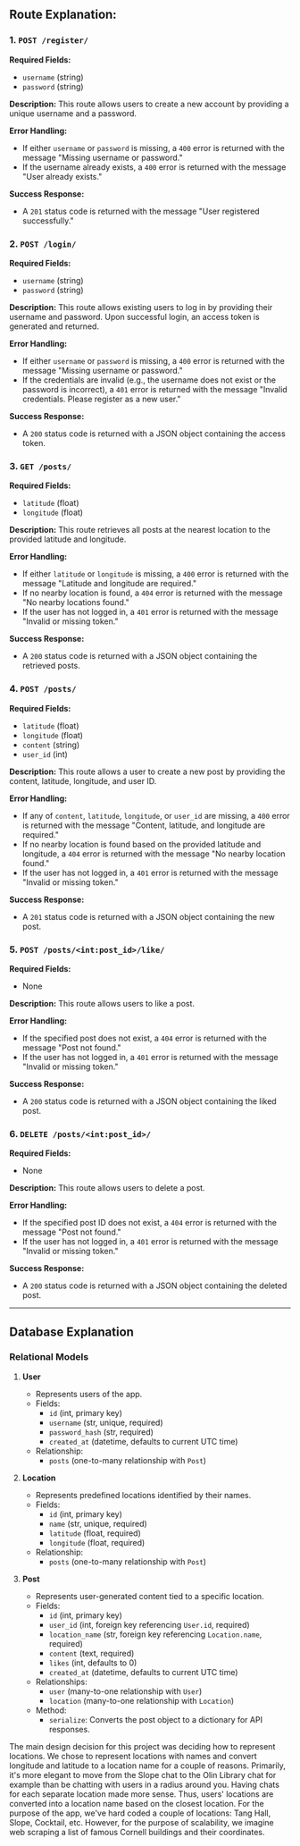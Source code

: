 ## Route Explanation:
### 1. `POST /register/`

**Required Fields:**
- `username` (string)
- `password` (string)

**Description:**
This route allows users to create a new account by providing a unique username and a password. 

**Error Handling:**
- If either `username` or `password` is missing, a `400` error is returned with the message "Missing username or password."
- If the username already exists, a `400` error is returned with the message "User already exists."

**Success Response:**
- A `201` status code is returned with the message "User registered successfully."

### 2. `POST /login/`

**Required Fields:**
- `username` (string)
- `password` (string)

**Description:**
This route allows existing users to log in by providing their username and password. Upon successful login, an access token is generated and returned.

**Error Handling:**
- If either `username` or `password` is missing, a `400` error is returned with the message "Missing username or password."
- If the credentials are invalid (e.g., the username does not exist or the password is incorrect), a `401` error is returned with the message "Invalid credentials. Please register as a new user."

**Success Response:**
- A `200` status code is returned with a JSON object containing the access token.

### 3. `GET /posts/`

**Required Fields:**
- `latitude` (float)
- `longitude` (float)

**Description:**
This route retrieves all posts at the nearest location to the provided latitude and longitude.

**Error Handling:**
- If either `latitude` or `longitude` is missing, a `400` error is returned with the message "Latitude and longitude are required."
- If no nearby location is found, a `404` error is returned with the message "No nearby locations found."
- If the user has not logged in, a `401` error is returned with the message "Invalid or missing token."

**Success Response:**
- A `200` status code is returned with a JSON object containing the retrieved posts.

### 4. `POST /posts/`

**Required Fields:**
- `latitude` (float)
- `longitude` (float)
- `content` (string)
- `user_id` (int)

**Description:**
This route allows a user to create a new post by providing the content, latitude, longitude, and user ID.

**Error Handling:**
- If any of `content`, `latitude`, `longitude`, or `user_id` are missing, a `400` error is returned with the message "Content, latitude, and longitude are required."
- If no nearby location is found based on the provided latitude and longitude, a `404` error is returned with the message "No nearby location found."
- If the user has not logged in, a `401` error is returned with the message "Invalid or missing token."

**Success Response:**
- A `201` status code is returned with a JSON object containing the new post.

### 5. `POST /posts/<int:post_id>/like/`

**Required Fields:**
- None

**Description:**
This route allows users to like a post.

**Error Handling:**
- If the specified post does not exist, a `404` error is returned with the message "Post not found."
- If the user has not logged in, a `401` error is returned with the message "Invalid or missing token."

**Success Response:**
- A `200` status code is returned with a JSON object containing the liked post.

### 6. `DELETE /posts/<int:post_id>/`

**Required Fields:**
- None

**Description:**
This route allows users to delete a post.

**Error Handling:**
- If the specified post ID does not exist, a `404` error is returned with the message "Post not found."
- If the user has not logged in, a `401` error is returned with the message "Invalid or missing token."

**Success Response:**
- A `200` status code is returned with a JSON object containing the deleted post.

---

## Database Explanation
### Relational Models

1. **User**
   - Represents users of the app.
   - Fields:
     - `id` (int, primary key)
     - `username` (str, unique, required)
     - `password_hash` (str, required)
     - `created_at` (datetime, defaults to current UTC time)
   - Relationship:
     - `posts` (one-to-many relationship with `Post`)

2. **Location**
   - Represents predefined locations identified by their names.
   - Fields:
     - `id` (int, primary key)
     - `name` (str, unique, required)
     - `latitude` (float, required)
     - `longitude` (float, required)
   - Relationship:
     - `posts` (one-to-many relationship with `Post`)

3. **Post**
   - Represents user-generated content tied to a specific location.
   - Fields:
     - `id` (int, primary key)
     - `user_id` (int, foreign key referencing `User.id`, required)
     - `location_name` (str, foreign key referencing `Location.name`, required)
     - `content` (text, required)
     - `likes` (int, defaults to 0)
     - `created_at` (datetime, defaults to current UTC time)
   - Relationships:
     - `user` (many-to-one relationship with `User`)
     - `location` (many-to-one relationship with `Location`)
   - Method:
     - `serialize`: Converts the post object to a dictionary for API responses.

The main design decision for this project was deciding how to represent locations. We chose to represent locations with names and convert longitude and latitude to a location name for a couple of reasons. Primarily, it's more elegant to move from the Slope chat to the Olin Library chat for example than be chatting with users in a radius around you. Having chats for each separate location made more sense. Thus, users' locations are converted into a location name based on the closest location. For the purpose of the app, we've hard coded a couple of locations: Tang Hall, Slope, Cocktail, etc. However, for the purpose of scalability, we imagine web scraping a list of famous Cornell buildings and their coordinates. 